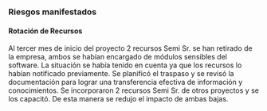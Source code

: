 ### Riesgos manifestados

#### Rotación de Recursos
Al tercer mes de inicio del proyecto 2 recursos Semi Sr. se han retirado de la empresa, ambos se habían encargado de módulos sensibles del software. La situación se había tenido en cuenta ya que los recursos lo habían notificado previamente.  Se planificó el traspaso y se revisó la documentación para lograr una transferencia efectiva de información y conocimientos. Se incorporaron 2 recursos Semi Sr. de otros proyectos y se los capacitó. De esta manera se redujo el impacto de ambas bajas.